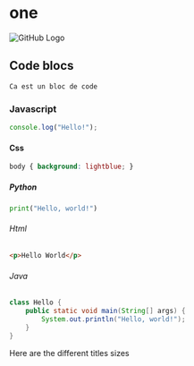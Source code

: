 # one
![GitHub Logo](https://github.githubassets.com/images/modules/logos_page/GitHub-Mark.png)
## Code blocs
```
Ca est un bloc de code
```
### Javascript
``` javascript
console.log("Hello!");
```
#### Css
``` css
body { background: lightblue; }
```
##### Python
``` python
print("Hello, world!")
```
###### Html
``` html
<p>Hello World</p>
```

###### Java
```java
class Hello {
    public static void main(String[] args) {
        System.out.println("Hello, world!");
    }
}
```



Here are the different titles sizes


